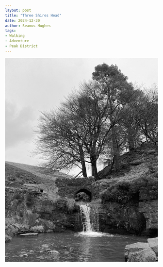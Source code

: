 ```yaml
---
layout: post
title: "Three Shires Head"
date: 2024-12-30
author: Seamus Hughes
tags:
- Walking
- Adventure
- Peak District
---
```


![Waterfall and bridge at Three Shires Head](/images/three-shires-head-waterfall.jpg)
